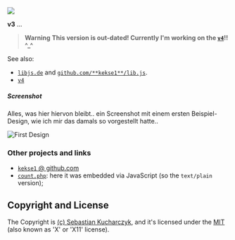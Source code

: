 <img src="https://kekse.biz/php/count.php?draw&override=github:kekse.biz&text=`kekse.biz`&draw" />

**v3** ...
> **Warning**
> **This version is out-dated!
> Currently I'm working on the [**`v4`**](https://github.com/kekse1/v4/)!! ^\_^**

See also:
* [`libjs.de`](https://libjs.de/) and [`github.com/**kekse1**/lib.js`](https://github.com/kekse1/lib.js/).
* [`v4`](https://github.com/kekse1/v4/)

##### Screenshot
Alles, was hier hiervon bleibt.. ein Screenshot mit einem ersten Beispiel-Design, wie ich mir das damals
so vorgestellt hatte..

![First Design](docs/screenshot.png)

### Other projects and links
* [`kekse1` @ github.com](https://github.com/kekse1/)
* [`count.php`](https://github.com/kekse1/count.php/): here it was embedded via JavaScript (so the `text/plain` version);

## Copyright and License
The Copyright is [(c) Sebastian Kucharczyk](./COPYRIGHT.txt),
and it's licensed under the [MIT](./LICENSE.txt) (also known as 'X' or 'X11' license).
